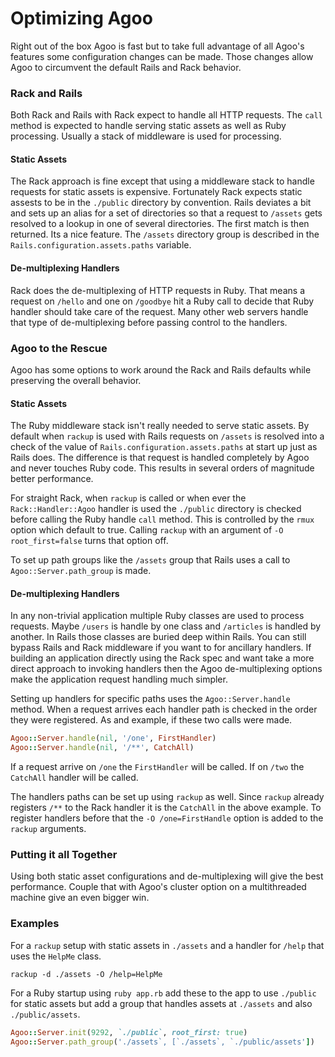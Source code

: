 # Optimizing Agoo

Right out of the box Agoo is fast but to take full advantage of all Agoo's
features some configuration changes can be made. Those changes allow Agoo to
circumvent the default Rails and Rack behavior.

### Rack and Rails

Both Rack and Rails with Rack expect to handle all HTTP requests. The `call`
method is expected to handle serving static assets as well as Ruby
processing. Usually a stack of middleware is used for processing.

#### Static Assets

The Rack approach is fine except that using a middleware stack to handle
requests for static assets is expensive. Fortunately Rack expects static
assests to be in the `./public` directory by convention. Rails deviates a bit
and sets up an alias for a set of directories so that a request to `/assets`
gets resolved to a lookup in one of several directories. The first match is
then returned. Its a nice feature. The `/assets` directory group is described
in the `Rails.configuration.assets.paths` variable.

#### De-multiplexing Handlers

Rack does the de-multiplexing of HTTP requests in Ruby. That means a request
on `/hello` and one on `/goodbye` hit a Ruby call to decide that Ruby handler
should take care of the request. Many other web servers handle that type of
de-multiplexing before passing control to the handlers.

### Agoo to the Rescue

Agoo has some options to work around the Rack and Rails defaults while
preserving the overall behavior.

#### Static Assets

The Ruby middleware stack isn't really needed to serve static assets. By
default when `rackup` is used with Rails requests on `/assets` is resolved
into a check of the value of `Rails.configuration.assets.paths` at start up
just as Rails does. The difference is that request is handled completely by
Agoo and never touches Ruby code. This results in several orders of magnitude
better performance.

For straight Rack, when `rackup` is called or when ever the
`Rack::Handler::Agoo` handler is used the `./public` directory is checked
before calling the Ruby handle `call` method. This is controlled by the `rmux`
option which default to true. Calling `rackup` with an argument of `-O
root_first=false` turns that option off.

To set up path groups like the `/assets` group that Rails uses a call to
`Agoo::Server.path_group` is made.

#### De-multiplexing Handlers

In any non-trivial application multiple Ruby classes are used to process
requests. Maybe `/users` is handle by one class and `/articles` is handled by
another. In Rails those classes are buried deep within Rails. You can still
bypass Rails and Rack middleware if you want to for ancillary handlers. If
building an application directly using the Rack spec and want take a more
direct approach to invoking handlers then the Agoo de-multiplexing options
make the application request handling much simpler.

Setting up handlers for specific paths uses the `Agoo::Server.handle`
method. When a request arrives each handler path is checked in the order they
were registered. As and example, if these two calls were made.

```ruby
Agoo::Server.handle(nil, '/one', FirstHandler)
Agoo::Server.handle(nil, '/**', CatchAll)
```

If a request arrive on `/one` the `FirstHandler` will be called. If on `/two`
the `CatchAll` handler will be called.

The handlers paths can be set up using `rackup` as well. Since `rackup`
already registers `/**` to the Rack handler it is the `CatchAll` in the above
example. To register handlers before that the `-O /one=FirstHandle` option is
added to the `rackup` arguments.

### Putting it all Together

Using both static asset configurations and de-multiplexing will give the best
performance. Couple that with Agoo's cluster option on a multithreaded machine
give an even bigger win.

### Examples

For a `rackup` setup with static assets in `./assets` and a handler for
`/help` that uses the `HelpMe` class.

`rackup -d ./assets -O /help=HelpMe`

For a Ruby startup using `ruby app.rb` add these to the app to use `./public`
for static assets but add a group that handles assets at `./assets` and also
`./public/assets`.

```ruby
Agoo::Server.init(9292, `./public`, root_first: true)
Agoo::Server.path_group('./assets`, [`./assets`, `./public/assets'])
```
